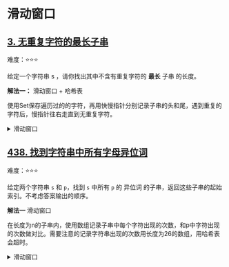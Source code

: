 # 滑动窗口

## [3. 无重复字符的最长子串](https://leetcode.cn/problems/longest-substring-without-repeating-characters)

难度：⭐️⭐️⭐️

给定一个字符串 s ，请你找出其中不含有重复字符的 **最长** 子串 的长度。

**解法一：** 滑动窗口 + 哈希表

使用Set保存遍历过的的字符，再用快慢指针分别记录子串的头和尾，遇到重复的字符后，慢指针往右走直到无重复字符。

<details>
  <summary>滑动窗口</summary>
  ```java
    public int lengthOfLongestSubstring(String s) {
        Set<Character> set = new HashSet<>();
        int slow = 0;
        int fast = 0;
        int max = 0;
        while (slow <= fast && fast < s.length()) {
            char s2 = s.charAt(fast);
            char s1;
            if (set.contains(s2)) {
                do {
                    s1 = s.charAt(slow);
                    set.remove(s1);
                    slow++;
                } while (s1 != s2);
            } else {
                fast++;
                set.add(s2);
            }
            max = Math.max(max, fast - slow);
        }
        return max;
    }
  ```
</details>

## [438. 找到字符串中所有字母异位词](https://leetcode.cn/problems/find-all-anagrams-in-a-string)

难度：⭐️⭐️⭐️

给定两个字符串 `s` 和 `p`，找到 `s` 中所有 `p` 的 异位词 的子串，返回这些子串的起始索引。不考虑答案输出的顺序。

**解法一** 滑动窗口

在长度为n的子串内，使用数组记录子串中每个字符出现的次数，和p中字符出现的次数做对比。需要注意的记录字符串出现的次数用长度为26的数组，用哈希表会超时。

<details>
    <summary>滑动窗口</summary>
    ```java
    public List<Integer> findAnagrams(String s, String p) {
        List<Integer> result = new ArrayList<>();
        if (s.length() < p.length()) {
            return result;
        }
        int[] dict = new int[26];
        for (int i = 0; i < p.length(); i++) {
            char c = p.charAt(i);
            dict[c - 'a'] = dict[c - 'a'] + 1;
        }
        int[] subDict = new int[26];
        for (int i = 0; i < s.length() - p.length() + 1; i++) {
            Arrays.fill(subDict, 0);
            for (int j = 0; j < p.length(); j++) {
                char c = s.charAt(i + j);
                subDict[c - 'a'] = subDict[c - 'a'] + 1;
            }
            
            boolean eq = true;
            for (int j = 0; j < 26; j++) {
                if (dict[j] != subDict[j]) {
                    eq = false;
                    break;
                }
            }
            if (eq) {
                result.add(i);
            }
        }
        return result;
    }
    ```
</details>
